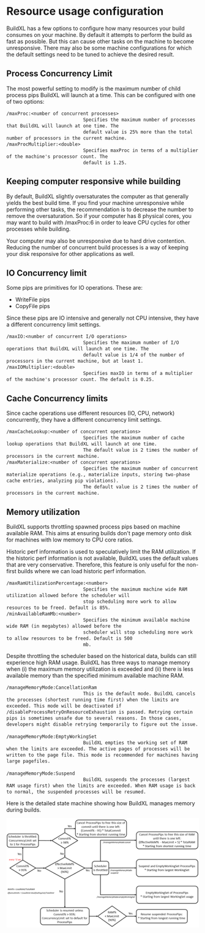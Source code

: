 #  Resource usage configuration

BuildXL has a few options to configure how many resources your build consumes on your machine. By default it attempts to perform the build as fast as possible. But this can cause other tasks on the machine to become unresponsive. There may also be some machine configurations for which the default settings need to be tuned to achieve the desired result.

## Process Concurrency Limit
The most powerful setting to modify is the maximum number of child process pips BuildXL will launch at a time. This can be configured with one of two options:

    /maxProc:<number of concurrent processes>
                                Specifies the maximum number of processes that BuildXL will launch at one time. The
                                default value is 25% more than the total number of processors in the current machine.
    /maxProcMultiplier:<double> 
                                Specifies maxProc in terms of a multiplier of the machine's processor count. The
                                default is 1.25.

## Keeping computer responsive while building
By default, BuildXL slightly oversaturates the computer as that generally yields the best build time. If you find your machine unresponsive while performing other tasks, the recommendation is to decrease the number to remove the oversaturation. So if your computer has 8 physical cores, you may want to build with /maxProc:6 in order to leave CPU cycles for other processes while building.


Your computer may also be unresponsive due to hard drive contention. Reducing the number of concurrent build processes is a way of keeping your disk responsive for other applications as well.

## IO Concurrency limit 
Some pips are primitives for IO operations. These are:
* WriteFile pips
* CopyFile pips

Since these pips are IO intensive and generally not CPU intensive, they have a different concurrency limit settings.

    /maxIO:<number of concurrent I/O operations>
                                Specifies the maximum number of I/O operations that BuildXL will launch at one time. The
                                default value is 1/4 of the number of processors in the current machine, but at least 1.
    /maxIOMultiplier:<double>   
                                Specifies maxIO in terms of a multiplier of the machine's processor count. The default is 0.25.

## Cache Concurrency limits
Since cache operations use different resources (IO, CPU, network) concurrently, they have a different concurrency limit settings.

    /maxCacheLookup:<number of concurrent operations>
                                Specifies the maximum number of cache lookup operations that BuildXL will launch at one time. 
                                The default value is 2 times the number of processors in the current machine.
    /maxMaterialize:<number of concurrent operations>   
                                Specifies the maximum number of concurrent materialize operations (e.g., materialize inputs, storing two-phase cache entries, analyzing pip violations). 
                                The default value is 2 times the number of processors in the current machine.

## Memory utilization ##
BuildXL supports throttling spawned process pips based on machine available RAM. This aims at ensuring builds don't page memory onto disk for machines with low memory to CPU core ratios. 

Historic perf information is used to speculatively limit the RAM utilization. If the historic perf information is not available, BuildXL uses the default values that are very conservative. Therefore, this feature is only useful for the non-first builds where we can load historic perf information. 

    /maxRamUtilizationPercentage:<number>
                                Specifies the maximum machine wide RAM utilization allowed before the scheduler will
                                stop scheduling more work to allow resources to be freed. Default is 85%.
    /minAvailableRamMb:<number> 
                                Specifies the minimum available machine wide RAM (in megabytes) allowed before the
                                scheduler will stop scheduling more work to allow resources to be freed. Default is 500
                                mb.

Despite throttling the scheduler based on the historical data, builds can still experience high RAM usage. BuildXL has three ways to manage memory when (i) the maximum memory utilization is exceeded and (ii) there is less available memory than the specified minimum available machine RAM. 

    /manageMemoryMode:CancellationRam
                                This is the default mode. BuildXL cancels the processes (shortest running time first) when the limits are exceeded. This mode will be deactivated if /disableProcessRetryOnResourceExhaustion is passed. Retrying certain pips is sometimes unsafe due to several reasons. In those cases, developers might disable retrying temporarily to figure out the issue. 
                                
    /manageMemoryMode:EmptyWorkingSet
                                BuildXL empties the working set of RAM when the limits are exceeded. The active pages of processes will be written to the page file. This mode is recommended for machines having large pagefiles. 
                                
    /manageMemoryMode:Suspend
                                BuildXL suspends the processes (largest RAM usage first) when the limits are exceeded. When RAM usage is back to normal, the suspended processes will be resumed.

Here is the detailed state machine showing how BuildXL manages memory during builds.

![State machine for managing memory](manageMemoryStateMachine.png)